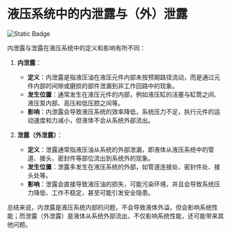 # 液压系统中的内泄露与（外）泄露

![Static Badge](https://img.shields.io/badge/Generated_By-OpenAI-red)

内泄露与泄露在液压系统中的定义和影响有所不同：

1. **内泄露**：
   - **定义**：内泄露是指液压油在液压元件内部未按预期路径流动，而是通过元件内部的间隙或磨损的部件泄漏到非工作回路中的现象。
   - **发生位置**：通常发生在液压元件的内部，例如液压缸的活塞与缸筒之间、液压泵内部、高压和低压腔之间等。
   - **影响**：内泄露会导致液压系统的效率降低，系统压力不足，执行元件的运动速度和力减小，但液体不会从系统外部流出。

2. **泄露（外泄露）**：
   - **定义**：泄露通常指液压油从系统的外部泄漏，即液体从液压系统中的管道、接头、密封件等部位流出到系统外的现象。
   - **发生位置**：泄露多发生在液压系统的外部，如管道连接处、密封件处、接头处等。
   - **影响**：泄露会直接导致液压油的损失，可能污染环境，并且会导致系统压力降低、工作不稳定，甚至可能引发安全隐患。

总结来说，内泄露是液压系统内部的问题，不会导致液体外溢，但会影响系统性能；而泄露（外泄露）是液体从系统外部流出，不仅影响系统性能，还可能带来其他问题。